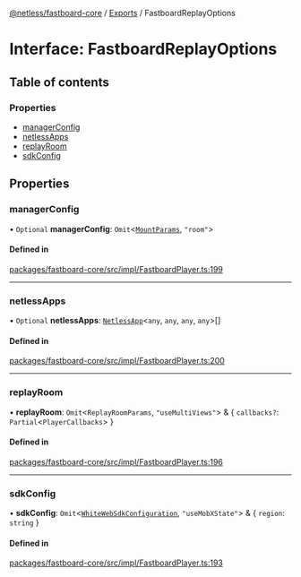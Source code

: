 [@netless/fastboard-core](../README.md) / [Exports](../modules.md) / FastboardReplayOptions

# Interface: FastboardReplayOptions

## Table of contents

### Properties

- [managerConfig](FastboardReplayOptions.md#managerconfig)
- [netlessApps](FastboardReplayOptions.md#netlessapps)
- [replayRoom](FastboardReplayOptions.md#replayroom)
- [sdkConfig](FastboardReplayOptions.md#sdkconfig)

## Properties

### managerConfig

• `Optional` **managerConfig**: `Omit`<[`MountParams`](../modules.md#mountparams), ``"room"``\>

#### Defined in

[packages/fastboard-core/src/impl/FastboardPlayer.ts:199](https://github.com/netless-io/fastboard/blob/c480e1b/packages/fastboard-core/src/impl/FastboardPlayer.ts#L199)

___

### netlessApps

• `Optional` **netlessApps**: [`NetlessApp`](NetlessApp.md)<`any`, `any`, `any`, `any`\>[]

#### Defined in

[packages/fastboard-core/src/impl/FastboardPlayer.ts:200](https://github.com/netless-io/fastboard/blob/c480e1b/packages/fastboard-core/src/impl/FastboardPlayer.ts#L200)

___

### replayRoom

• **replayRoom**: `Omit`<`ReplayRoomParams`, ``"useMultiViews"``\> & { `callbacks?`: `Partial`<`PlayerCallbacks`\>  }

#### Defined in

[packages/fastboard-core/src/impl/FastboardPlayer.ts:196](https://github.com/netless-io/fastboard/blob/c480e1b/packages/fastboard-core/src/impl/FastboardPlayer.ts#L196)

___

### sdkConfig

• **sdkConfig**: `Omit`<[`WhiteWebSdkConfiguration`](../modules.md#whitewebsdkconfiguration), ``"useMobXState"``\> & { `region`: `string`  }

#### Defined in

[packages/fastboard-core/src/impl/FastboardPlayer.ts:193](https://github.com/netless-io/fastboard/blob/c480e1b/packages/fastboard-core/src/impl/FastboardPlayer.ts#L193)
